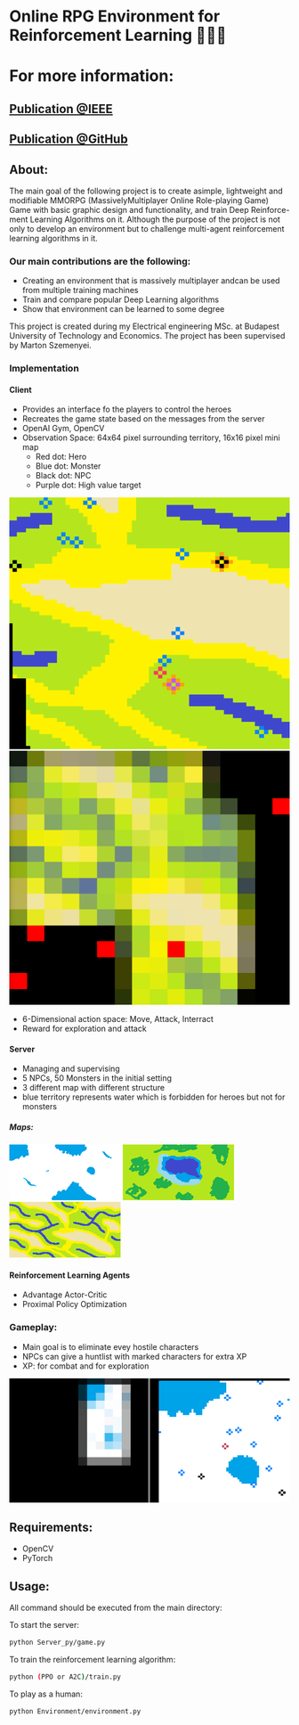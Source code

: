 # Online RPG Environment for Reinforcement Learning 👾🤖👻 

# For more information: 
## [Publication @IEEE](https://ieeexplore.ieee.org/document/9263405)
## [Publication @GitHub](https://github.com/paszti96/AIRPGEnv/blob/master/WAIT_AI_RPG.pdf)

## About: 
The  main  goal  of  the  following  project  is  to  create  asimple,  lightweight  and  modifiable  MMORPG  (MassivelyMultiplayer  Online  Role-playing  Game)  Game  with  basic graphic design and functionality, and train Deep Reinforce-ment Learning Algorithms on it.
Although the purpose of the project is not only to develop an environment but to challenge multi-agent reinforcement learning algorithms in it.

### Our main contributions are the following:
* Creating an environment that is massively multiplayer andcan be used from multiple training machines
* Train and compare popular Deep Learning algorithms
* Show that environment can be learned to some degree

This project is created during my Electrical engineering MSc. at Budapest University of Technology and Economics.
The project has been supervised by Marton Szemenyei.

### Implementation

#### Client
* Provides an interface fo the players to control the heroes
* Recreates the game state based on the messages from the server
* OpenAI Gym, OpenCV
* Observation Space: 64x64 pixel surrounding territory, 16x16 pixel mini map 
  * Red dot: Hero 
  * Blue dot: Monster
  * Black dot: NPC
  * Purple dot: High value target

![Territory](https://github.com/paszti96/AIRPGEnv/blob/master/map.png "Territory")
![Minimap](https://github.com/paszti96/AIRPGEnv/blob/master/minimap2.png "Minimap")

* 6-Dimensional action space: Move, Attack, Interract
* Reward for exploration and attack


#### Server
* Managing and supervising
* 5 NPCs, 50 Monsters in the initial setting
* 3 different map with different structure
* blue territory represents water which is forbidden for heroes but not for monsters

##### Maps:

![arctic](https://github.com/paszti96/AIRPGEnv/blob/master/arctic.png "Arctic")
![lake](https://github.com/paszti96/AIRPGEnv/blob/master/lake.png "Lake")
![valley](https://github.com/paszti96/AIRPGEnv/blob/master/valley.png "Valley")

#### Reinforcement Learning Agents
* Advantage Actor-Critic 
* Proximal Policy Optimization 

### Gameplay: 
* Main goal is to eliminate evey hostile characters
* NPCs can give a huntlist with marked characters for extra XP
* XP: for combat and for exploration

![gameplay](https://github.com/paszti96/AIRPGEnv/blob/master/gif.gif "Gameplay")

## Requirements: 
* OpenCV
* PyTorch

## Usage:

All command should be executed from the main directory:

To start the server:
```bash
python Server_py/game.py
```

To train the reinforcement learning algorithm:
```bash
python (PPO or A2C)/train.py
```

To play as a human: 
```bash
python Environment/environment.py
```
